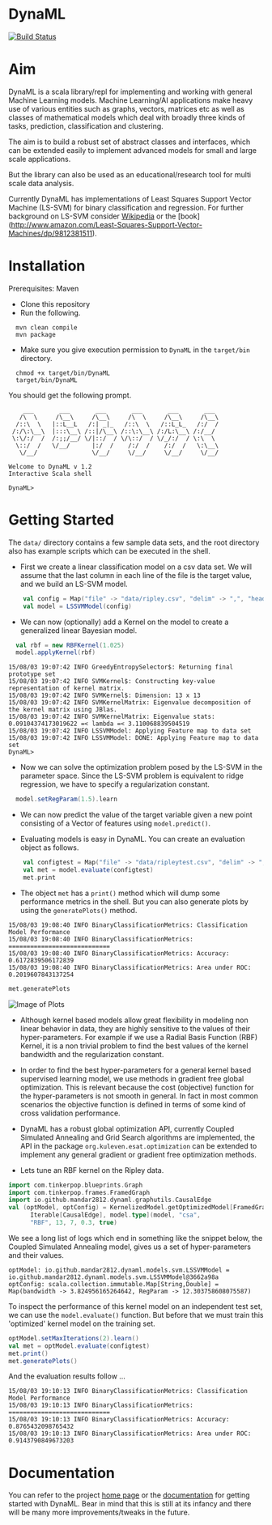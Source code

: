# DynaML

[![Build Status](https://travis-ci.org/mandar2812/DynaML.svg?branch=branch-1.0)](https://travis-ci.org/mandar2812/DynaML)

Aim
============

DynaML is a scala library/repl for implementing and working with general Machine Learning models. Machine Learning/AI applications make heavy use of various entities such as graphs, vectors, matrices etc as well as classes of mathematical models which deal with broadly three kinds of tasks, prediction, classification and clustering.

The aim is to build a robust set of abstract classes and interfaces, which can be extended easily to implement advanced models for small and large scale applications.

But the library can also be used as an educational/research tool for multi scale data analysis. 

Currently DynaML has implementations of Least Squares Support Vector Machine (LS-SVM) for binary classification and regression. For further background on LS-SVM consider [Wikipedia](https://en.wikipedia.org/wiki/Least_squares_support_vector_machine) or the [book] (http://www.amazon.com/Least-Squares-Support-Vector-Machines/dp/9812381511).   


Installation
============
Prerequisites: Maven

* Clone this repository
* Run the following.
```shell
  mvn clean compile
  mvn package
```

* Make sure you give execution permission to `DynaML` in the `target/bin` directory.
```shell
  chmod +x target/bin/DynaML
  target/bin/DynaML
```
  You should get the following prompt.
  
```
    ___       ___       ___       ___       ___       ___   
   /\  \     /\__\     /\__\     /\  \     /\__\     /\__\  
  /::\  \   |::L__L   /:| _|_   /::\  \   /::L_L_   /:/  /  
 /:/\:\__\  |:::\__\ /::|/\__\ /::\:\__\ /:/L:\__\ /:/__/   
 \:\/:/  /  /:;;/__/ \/|::/  / \/\::/  / \/_/:/  / \:\  \   
  \::/  /   \/__/      |:/  /    /:/  /    /:/  /   \:\__\  
   \/__/               \/__/     \/__/     \/__/     \/__/  

Welcome to DynaML v 1.2
Interactive Scala shell

DynaML>
```

Getting Started
===============

The `data/` directory contains a few sample data sets, and the root directory also has example scripts which can be executed in the shell.

* First we create a linear classification model on a csv data set. We will assume that the last column in each line of the file is the target value, and we build an LS-SVM model.

```scala
	val config = Map("file" -> "data/ripley.csv", "delim" -> ",", "head" -> "false", "task" -> "classification")
	val model = LSSVMModel(config)
```

* We can now (optionally) add a Kernel on the model to create a generalized linear Bayesian model.

```scala
  val rbf = new RBFKernel(1.025)
  model.applyKernel(rbf)
```

```
15/08/03 19:07:42 INFO GreedyEntropySelector$: Returning final prototype set
15/08/03 19:07:42 INFO SVMKernel$: Constructing key-value representation of kernel matrix.
15/08/03 19:07:42 INFO SVMKernel$: Dimension: 13 x 13
15/08/03 19:07:42 INFO SVMKernelMatrix: Eigenvalue decomposition of the kernel matrix using JBlas.
15/08/03 19:07:42 INFO SVMKernelMatrix: Eigenvalue stats: 0.09104374173019622 =< lambda =< 3.110068839504519
15/08/03 19:07:42 INFO LSSVMModel: Applying Feature map to data set
15/08/03 19:07:42 INFO LSSVMModel: DONE: Applying Feature map to data set
DynaML>
```

* Now we can solve the optimization problem posed by the LS-SVM in the parameter space. Since the LS-SVM problem is equivalent to ridge regression, we have to specify a regularization constant.

```scala
  model.setRegParam(1.5).learn
```

* We can now predict the value of the target variable given a new point consisting of a Vector of features using `model.predict()`.

* Evaluating models is easy in DynaML. You can create an evaluation object as follows. 

```scala
	val configtest = Map("file" -> "data/ripleytest.csv", "delim" -> ",", "head" -> "false")
	val met = model.evaluate(configtest)
	met.print
```

* The object `met` has a `print()` method which will dump some performance metrics in the shell. But you can also generate plots by using the `generatePlots()` method.

```
15/08/03 19:08:40 INFO BinaryClassificationMetrics: Classification Model Performance
15/08/03 19:08:40 INFO BinaryClassificationMetrics: ============================
15/08/03 19:08:40 INFO BinaryClassificationMetrics: Accuracy: 0.6172839506172839
15/08/03 19:08:40 INFO BinaryClassificationMetrics: Area under ROC: 0.2019607843137254
```

```scala
met.generatePlots
```

![Image of Plots](https://lh3.googleusercontent.com/_5_3y0lkD2lDETqw8RHfUzdFJOO4CLn4jreI5iaWu51vyERoy4F5VzROzhZJM2sYnDPh3VuYAZBKNOM=w1291-h561-rw)

* Although kernel based models allow great flexibility in modeling non linear behavior in data, they are highly sensitive to the values of their hyper-parameters. For example if we use a Radial Basis Function (RBF) Kernel, it is a non trivial problem to find the best values of the kernel bandwidth and the regularization constant.

* In order to find the best hyper-parameters for a general kernel based supervised learning model, we use methods in gradient free global optimization. This is relevant because the cost (objective) function for the hyper-parameters is not smooth in general. In fact in most common scenarios the objective function is defined in terms of some kind of cross validation performance.

* DynaML has a robust global optimization API, currently Coupled Simulated Annealing and Grid Search algorithms are implemented, the API in the package ```org.kuleven.esat.optimization``` can be extended to implement any general gradient or gradient free optimization methods.

* Lets tune an RBF kernel on the Ripley data.

```scala
import com.tinkerpop.blueprints.Graph
import com.tinkerpop.frames.FramedGraph
import io.github.mandar2812.dynaml.graphutils.CausalEdge
val (optModel, optConfig) = KernelizedModel.getOptimizedModel[FramedGraph[Graph],
      Iterable[CausalEdge], model.type](model, "csa",
      "RBF", 13, 7, 0.3, true)
```

We see a long list of logs which end in something like the snippet below, the Coupled Simulated Annealing model, gives us a set of hyper-parameters and their values. 
```
optModel: io.github.mandar2812.dynaml.models.svm.LSSVMModel = io.github.mandar2812.dynaml.models.svm.LSSVMModel@3662a98a
optConfig: scala.collection.immutable.Map[String,Double] = Map(bandwidth -> 3.824956165264642, RegParam -> 12.303758608075587)
```

To inspect the performance of this kernel model on an independent test set, we can use the ```model.evaluate()``` function. But before that we must train this 'optimized' kernel model on the training set.

```scala
optModel.setMaxIterations(2).learn()
val met = optModel.evaluate(configtest)
met.print()
met.generatePlots()
```

And the evaluation results follow ...

```
15/08/03 19:10:13 INFO BinaryClassificationMetrics: Classification Model Performance
15/08/03 19:10:13 INFO BinaryClassificationMetrics: ============================
15/08/03 19:10:13 INFO BinaryClassificationMetrics: Accuracy: 0.8765432098765432
15/08/03 19:10:13 INFO BinaryClassificationMetrics: Area under ROC: 0.9143790849673203
```

Documentation
=============
You can refer to the project [home page](http://mandar2812.github.io/DynaML/) or the [documentation](http://mandar2812.github.io/DynaML/target/site/scaladocs/index.html#package) for getting started with DynaML. Bear in mind that this is still at its infancy and there will be many more improvements/tweaks in the future.
